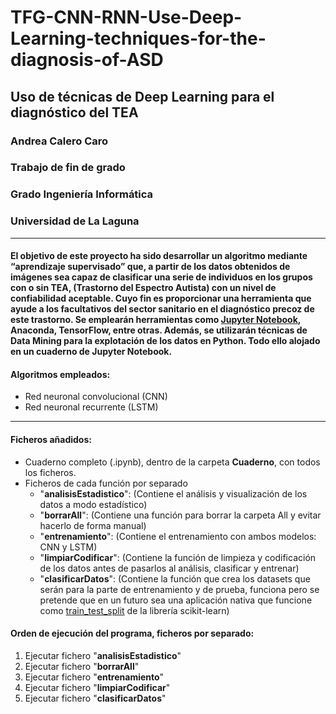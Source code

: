 # TFG-CNN-RNN-Use-Deep-Learning-techniques-for-the-diagnosis-of-ASD

## Uso de técnicas de Deep Learning para el diagnóstico del TEA
### Andrea Calero Caro
### Trabajo de fin de grado
### Grado Ingeniería Informática
### Universidad de La Laguna

-------------------------------------------------------------------------
#### El objetivo de este proyecto ha sido desarrollar un algoritmo mediante “aprendizaje supervisado” que, a partir de los datos obtenidos de imágenes sea capaz de clasificar una serie de individuos en los grupos con o sin TEA, (Trastorno del Espectro Autista) con un nivel de confiabilidad aceptable. Cuyo fin es proporcionar una herramienta que ayude a los facultativos del sector sanitario en el diagnóstico precoz de este trastorno. Se emplearán herramientas como [Jupyter Notebook](https://jupyter.org/), Anaconda, TensorFlow, entre otras. Además, se utilizarán técnicas de Data Mining para la explotación de los datos en Python. Todo ello alojado en un cuaderno de Jupyter Notebook.

#### Algoritmos empleados:
- Red neuronal convolucional (CNN)
- Red neuronal recurrente (LSTM)

-------------------------------------------------------------------------

#### Ficheros añadidos:
- Cuaderno completo (.ipynb), dentro de la carpeta **Cuaderno**, con todos los ficheros.
- Ficheros de cada función por separado
  - "**analisisEstadistico**": (Contiene el análisis y visualización de los datos a modo estadístico)
  - "**borrarAll**": (Contiene una función para borrar la carpeta All y evitar hacerlo de forma manual)
  - "**entrenamiento**": (Contiene el entrenamiento con ambos modelos: CNN y LSTM)
  - "**limpiarCodificar**": (Contiene la función de limpieza y codificación de los datos antes de pasarlos al análisis, clasificar y entrenar)
  - "**clasificarDatos**": (Contiene la función que crea los datasets que serán para la parte de entrenamiento y de prueba, funciona pero se pretende que en un futuro sea una aplicación nativa que funcione como [train_test_split](https://scikit-learn.org/stable/modules/generated/sklearn.model_selection.train_test_split.html) de la librería scikit-learn)

#### Orden de ejecución del programa, ficheros por separado:
1. Ejecutar fichero "**analisisEstadistico**"
2. Ejecutar fichero "**borrarAll**"
3. Ejecutar fichero "**entrenamiento**"
4. Ejecutar fichero "**limpiarCodificar**"
5. Ejecutar fichero "**clasificarDatos**"
